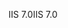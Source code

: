 <span data-ttu-id="4cff6-101">IIS 7.0</span><span class="sxs-lookup"><span data-stu-id="4cff6-101">IIS 7.0</span></span>